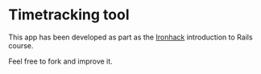 # Timetracking tool

This app has been developed as part as the [Ironhack](http://www.ironhack.com/en/) introduction to Rails course.

Feel free to fork and improve it.

